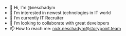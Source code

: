 - 👋 Hi, I’m @neschadym
- 👀 I’m interested in newest technologies in IT world 
- 🌱 I’m currently IT Recruiter
- 💞️ I’m looking to collaborate with great developers
- 📫 How to reach me: nick.neschadym@storypoint.team

<!---
neschadym/neschadym is a ✨ special ✨ repository because its `README.md` (this file) appears on your GitHub profile.
You can click the Preview link to take a look at your changes.
--->
